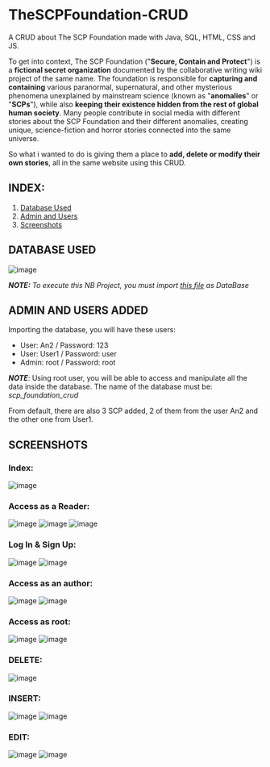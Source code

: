 # TheSCPFoundation-CRUD
A CRUD about The SCP Foundation made with Java, SQL, HTML, CSS and JS. 

To get into context, The SCP Foundation ("**Secure, Contain and Protect**") is a **fictional secret organization** documented by the collaborative writing wiki project of the same name. The foundation is responsible for **capturing and containing** various paranormal, supernatural, and other mysterious phenomena unexplained by mainstream science (known as "**anomalies**" or "**SCPs**"), while also **keeping their existence hidden from the rest of global human society**.
Many people contribute in social media with different stories about the SCP Foundation and their different anomalies, creating unique, science-fiction and horror stories connected into the same universe.

So what i wanted to do is giving them a place to **add, delete or modify their own stories**, all in the same website using this CRUD.

## INDEX: 
1. [Database Used](#database-used)
2. [Admin and Users](#admin-and-users-added)
3. [Screenshots](#screenshots)

## DATABASE USED
![image](./screenshots/database.png)

***NOTE:*** *To execute this NB Project, you must import [this file](https://github.com/DavidAntunezPerez/TheSCPFoundation-CRUD/blob/master/sql/scp_foundation_crud.sql) as DataBase*

## ADMIN AND USERS ADDED
Importing the database, you will have these users:
- User: An2 / Password: 123
- User: User1 / Password: user
- Admin: root / Password: root

***NOTE***: Using root user, you will be able to access and manipulate all the data inside the database. 
The name of the database must be: *scp_foundation_crud* 

From default, there are also 3 SCP added, 2 of them from the user An2 and the other one from User1.

## SCREENSHOTS
### **Index:**
![image](./screenshots/index.png)

### **Access as a Reader:**
![image](./screenshots/reader.png)
![image](./screenshots/reader-in.png)
![image](./screenshots/reader-search.png)


### **Log In & Sign Up:**
![image](./screenshots/login.png)
![image](./screenshots/signup.png)

### **Access as an author:**
![image](./screenshots/author.png)
![image](./screenshots/author-search.png)

### **Access as root:**
![image](./screenshots/rootaccess.png)
![image](./screenshots/root-search.png)

### **DELETE:**
![image](./screenshots/delete.png)
### **INSERT:**
![image](./screenshots/insert.png)
![image](./screenshots/insert-2.png)
### **EDIT:**
![image](./screenshots/edit.png)
![image](./screenshots/edit-2.png)
